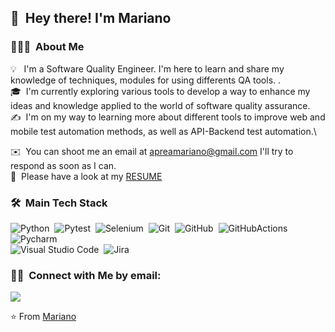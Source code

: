 ## 👋 &nbsp;Hey there! I'm Mariano

### 👨🏻‍💻 &nbsp;About Me

💡 &nbsp; I'm a Software Quality Engineer. I'm here to learn and share my knowledge of techniques, modules for using differents QA tools. .\
🎓 &nbsp;I'm currently exploring various tools to develop a way to enhance my ideas and knowledge applied to the world of software quality assurance.\
✍️ &nbsp;I'm on my way to learning more about different tools to improve web and mobile test automation methods, as well as API-Backend test automation.\

✉️ &nbsp;You can shoot me an email at apreamariano@gmail.com  I'll try to respond as soon as I can.\
📄 &nbsp;Please have a look at my [RESUME](Mariano_Aprea_cv.pdf)

### 🛠 &nbsp;Main Tech Stack&nbsp;
![Python](https://img.shields.io/badge/-Python-3776AB?style=flat&logo=Python)&nbsp;
![Pytest](https://img.shields.io/badge/-Pytest-FFDD00?style=flat&logo=Pytest)&nbsp;
![Selenium](https://img.shields.io/badge/-Selenium-0ACF83?style=flat&logo=Selenium)&nbsp;
![Git](https://img.shields.io/badge/-Git-F05032?style=flat&logo=git)&nbsp;
![GitHub](https://img.shields.io/badge/-GitHub-181717?style=flat&logo=GitHub)&nbsp;
![GitHubActions](https://img.shields.io/badge/-GitHubActions-2088FF?style=flat&logo=GitHubActions)&nbsp;
![Pycharm](https://img.shields.io/badge/-Pycharm-333333?style=flat&logo=Pycharm)\
![Visual Studio Code](https://img.shields.io/badge/-VisualStudioCode-333333?style=flat)&nbsp;
![Jira](https://img.shields.io/badge/-Jira-0052CC?style=flat&logo=Jira)


### 🤝🏻 &nbsp;Connect with Me by email:

<p align="left">
<a href="mailto:apreamariano@gmail.com"><img src="https://img.shields.io/badge/-apreamariano@gmail.com-D14836?style=flat-square&logo=Gmail&logoColor=white"/></a>

⭐️ From [Mariano](https://github.com/MarianoAprea)
